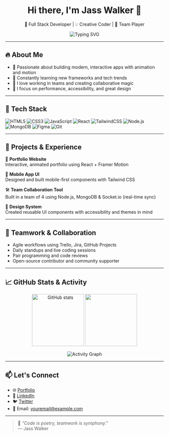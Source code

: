 <!-- GitHub Profile README -->

<h1 align="center">Hi there, I'm Jass Walker 👋</h1>
<p align="center">
  🚀 Full Stack Developer | 💡 Creative Coder | 🤝 Team Player
</p>

<p align="center">
  <img src="https://readme-typing-svg.demolab.com/?lines=Building+cool+web+experiences;Crafting+beautiful+UIs;Collaborating+with+awesome+teams&center=true&width=500&height=45" alt="Typing SVG" />
</p>

---

## 🔥 About Me

- 🎯 Passionate about building modern, interactive apps with animation and motion
- 🧠 Constantly learning new frameworks and tech trends
- 🤝 I love working in teams and creating collaborative magic
- 🎨 I focus on performance, accessibility, and great design

---

## 🧰 Tech Stack

![HTML5](https://img.shields.io/badge/-HTML5-E34F26?logo=html5&logoColor=fff&style=for-the-badge)
![CSS3](https://img.shields.io/badge/-CSS3-1572B6?logo=css3&logoColor=fff&style=for-the-badge)
![JavaScript](https://img.shields.io/badge/-JavaScript-F7DF1E?logo=javascript&logoColor=000&style=for-the-badge)
![React](https://img.shields.io/badge/-React-61DAFB?logo=react&logoColor=000&style=for-the-badge)
![TailwindCSS](https://img.shields.io/badge/-Tailwind-38B2AC?logo=tailwindcss&logoColor=fff&style=for-the-badge)
![Node.js](https://img.shields.io/badge/-Node.js-339933?logo=nodedotjs&logoColor=fff&style=for-the-badge)
![MongoDB](https://img.shields.io/badge/-MongoDB-47A248?logo=mongodb&logoColor=fff&style=for-the-badge)
![Figma](https://img.shields.io/badge/-Figma-F24E1E?logo=figma&logoColor=fff&style=for-the-badge)
![Git](https://img.shields.io/badge/-Git-F05032?logo=git&logoColor=fff&style=for-the-badge)

---

## 🌟 Projects & Experience

🚧 **Portfolio Website**  
Interactive, animated portfolio using React + Framer Motion

📱 **Mobile App UI**  
Designed and built mobile-first components with Tailwind CSS

🛠️ **Team Collaboration Tool**  
Built in a team of 4 using Node.js, MongoDB & Socket.io (real-time sync)

🎨 **Design System**  
Created reusable UI components with accessibility and themes in mind

---

## 👥 Teamwork & Collaboration

- Agile workflows using Trello, Jira, GitHub Projects
- Daily standups and live coding sessions
- Pair programming and code reviews
- Open-source contributor and community supporter

---

## 📈 GitHub Stats & Activity

<p align="center">
  <img src="https://github-readme-stats.vercel.app/api?username=jasswalker&show_icons=true&theme=radical" alt="GitHub stats" height="165">
  <img src="https://github-readme-streak-stats.herokuapp.com?user=jasswalker&theme=radical&hide_border=true" height="165" />
</p>

<p align="center">
  <img src="https://github-readme-activity-graph.vercel.app/graph?username=jasswalker&theme=react-dark" alt="Activity Graph" />
</p>

---

## 📫 Let's Connect

- 🌐 [Portfolio](#)
- 💼 [LinkedIn](https://www.linkedin.com/in/YOUR_LINK)
- 🐦 [Twitter](https://twitter.com/YOUR_HANDLE)
- 📧 Email: youremail@example.com

---

> 💬 _“Code is poetry, teamwork is symphony.”_  
> — Jass Walker

